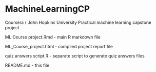 # MachineLearningCP
Coursera / John Hopkins University Practical machine learning capstone project

ML Course project.Rmd  - main R markdown file  

ML_Course_project.html - compiled project report file  

quiz answers script.R - separate script to generate quiz answers files  

README.md - this file  
